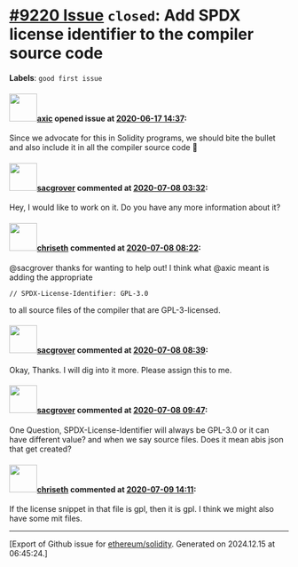 # [\#9220 Issue](https://github.com/ethereum/solidity/issues/9220) `closed`: Add SPDX license identifier to the compiler source code
**Labels**: `good first issue`


#### <img src="https://avatars.githubusercontent.com/u/20340?v=4" width="50">[axic](https://github.com/axic) opened issue at [2020-06-17 14:37](https://github.com/ethereum/solidity/issues/9220):

Since we advocate for this in Solidity programs, we should bite the bullet and also include it in all the compiler source code 🙊 

#### <img src="https://avatars.githubusercontent.com/u/1292182?u=187a7d6245e304e3da831f6586f49a0b4c0c373b&v=4" width="50">[sacgrover](https://github.com/sacgrover) commented at [2020-07-08 03:32](https://github.com/ethereum/solidity/issues/9220#issuecomment-655261430):

Hey,
I would like to work on it. Do you have any more information about it?

#### <img src="https://avatars.githubusercontent.com/u/9073706?v=4" width="50">[chriseth](https://github.com/chriseth) commented at [2020-07-08 08:22](https://github.com/ethereum/solidity/issues/9220#issuecomment-655369082):

@sacgrover thanks for wanting to help out! I think what @axic meant is adding the appropriate
```
// SPDX-License-Identifier: GPL-3.0
```
to all source files of the compiler that are GPL-3-licensed.

#### <img src="https://avatars.githubusercontent.com/u/1292182?u=187a7d6245e304e3da831f6586f49a0b4c0c373b&v=4" width="50">[sacgrover](https://github.com/sacgrover) commented at [2020-07-08 08:39](https://github.com/ethereum/solidity/issues/9220#issuecomment-655378001):

Okay, Thanks. I will dig into it more. Please assign this to me.

#### <img src="https://avatars.githubusercontent.com/u/1292182?u=187a7d6245e304e3da831f6586f49a0b4c0c373b&v=4" width="50">[sacgrover](https://github.com/sacgrover) commented at [2020-07-08 09:47](https://github.com/ethereum/solidity/issues/9220#issuecomment-655414207):

One Question, SPDX-License-Identifier will always be GPL-3.0 or it can have different value?
and when we say source files. Does it mean abis json that get created?

#### <img src="https://avatars.githubusercontent.com/u/9073706?v=4" width="50">[chriseth](https://github.com/chriseth) commented at [2020-07-09 14:11](https://github.com/ethereum/solidity/issues/9220#issuecomment-656151159):

If the license snippet in that file is gpl, then it is gpl. I think we might also have some mit files.


-------------------------------------------------------------------------------



[Export of Github issue for [ethereum/solidity](https://github.com/ethereum/solidity). Generated on 2024.12.15 at 06:45:24.]
